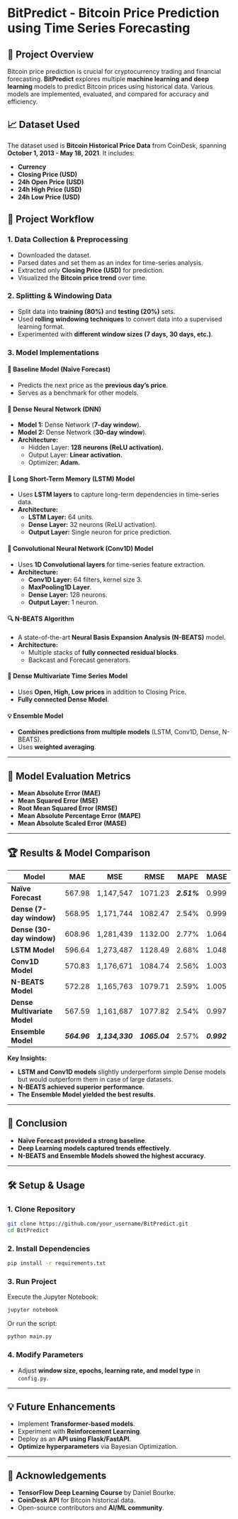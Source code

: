# BitPredict - Bitcoin Price Prediction using Time Series Forecasting

## 🌟 Project Overview

Bitcoin price prediction is crucial for cryptocurrency trading and financial forecasting. **BitPredict** explores multiple **machine learning and deep learning** models to predict Bitcoin prices using historical data. Various models are implemented, evaluated, and compared for accuracy and efficiency.

## 📈 Dataset Used

The dataset used is **Bitcoin Historical Price Data** from CoinDesk, spanning **October 1, 2013 - May 18, 2021**. It includes:

- **Currency**
- **Closing Price (USD)**
- **24h Open Price (USD)**
- **24h High Price (USD)**
- **24h Low Price (USD)**

## 📝 Project Workflow

### **1. Data Collection & Preprocessing**

- Downloaded the dataset.
- Parsed dates and set them as an index for time-series analysis.
- Extracted only **Closing Price (USD)** for prediction.
- Visualized the **Bitcoin price trend** over time.

### **2. Splitting & Windowing Data**

- Split data into **training (80%)** and **testing (20%)** sets.
- Used **rolling windowing techniques** to convert data into a supervised learning format.
- Experimented with **different window sizes (7 days, 30 days, etc.)**.

### **3. Model Implementations**

#### **🔢 Baseline Model (Naïve Forecast)**

- Predicts the next price as the **previous day’s price**.
- Serves as a benchmark for other models.

#### **🔄 Dense Neural Network (DNN)**

- **Model 1:** Dense Network (**7-day window**).
- **Model 2:** Dense Network (**30-day window**).
- **Architecture:**
  - Hidden Layer: **128 neurons (ReLU activation).**
  - Output Layer: **Linear activation.**
  - Optimizer: **Adam.**

#### **🎨 Long Short-Term Memory (LSTM) Model**

- Uses **LSTM layers** to capture long-term dependencies in time-series data.
- **Architecture:**
  - **LSTM Layer:** 64 units.
  - **Dense Layer:** 32 neurons (ReLU activation).
  - **Output Layer:** Single neuron for price prediction.

#### **📝 Convolutional Neural Network (Conv1D) Model**

- Uses **1D Convolutional layers** for time-series feature extraction.
- **Architecture:**
  - **Conv1D Layer:** 64 filters, kernel size 3.
  - **MaxPooling1D Layer**.
  - **Dense Layer:** 128 neurons.
  - **Output Layer:** 1 neuron.

#### **🔍 N-BEATS Algorithm**

- A state-of-the-art **Neural Basis Expansion Analysis (N-BEATS)** model.
- **Architecture:**
  - Multiple stacks of **fully connected residual blocks**.
  - Backcast and Forecast generators.

#### **🔄 Dense Multivariate Time Series Model**

- Uses **Open, High, Low prices** in addition to Closing Price.
- **Fully connected Dense Model**.

#### **💡 Ensemble Model**

- **Combines predictions from multiple models** (LSTM, Conv1D, Dense, N-BEATS).
- Uses **weighted averaging**.

---

## 🎨 Model Evaluation Metrics

- **Mean Absolute Error (MAE)**
- **Mean Squared Error (MSE)**
- **Root Mean Squared Error (RMSE)**
- **Mean Absolute Percentage Error (MAPE)**
- **Mean Absolute Scaled Error (MASE)**

---

## 🏆 Results & Model Comparison

| Model                        | MAE        | MSE         | RMSE       | MAPE      | MASE      |
| ---------------------------- | ---------- | ----------- | ---------- | --------- | --------- |
| **Naïve Forecast**           | 567.98     | 1,147,547   | 1071.23    | ***2.51%***     | 0.999     |
| **Dense (7-day window)**     | 568.95     | 1,171,744   | 1082.47    | 2.54%     | 0.999     |
| **Dense (30-day window)**    | 608.96     | 1,281,439   | 1132.00    | 2.77%     | 1.064     |
| **LSTM Model**               | 596.64     | 1,273,487   | 1128.49    | 2.68%     | 1.048     |
| **Conv1D Model**             | 570.83     | 1,176,671   | 1084.74    | 2.56%     | 1.003     |
| **N-BEATS Model**            | 572.28     | 1,165,763   | 1079.71    | 2.59%     | 1.005     |
| **Dense Multivariate Model** | 567.59     | 1,161,687   | 1077.82    | 2.54%     | 0.997     |
| **Ensemble Model**           | ***564.96*** |***1,134,330***| ***1065.04*** | 2.57% | ***0.992*** |

**Key Insights:**

- **LSTM and Conv1D models** slightly underperform simple Dense models but would outperform them in case of large datasets.
- **N-BEATS achieved superior performance**.
- **The Ensemble Model yielded the best results**.

---

## 📝 Conclusion

- **Naïve Forecast provided a strong baseline**.
- **Deep Learning models captured trends effectively**.
- **N-BEATS and Ensemble Models showed the highest accuracy**.

---

## 🛠️ Setup & Usage

### **1. Clone Repository**

```sh
git clone https://github.com/your_username/BitPredict.git
cd BitPredict
```

### **2. Install Dependencies**

```sh
pip install -r requirements.txt
```

### **3. Run Project**

Execute the Jupyter Notebook:

```sh
jupyter notebook
```

Or run the script:

```sh
python main.py
```

### **4. Modify Parameters**

- Adjust **window size, epochs, learning rate, and model type** in `config.py`.

---

## 💡 Future Enhancements

- Implement **Transformer-based models**.
- Experiment with **Reinforcement Learning**.
- Deploy as an **API using Flask/FastAPI**.
- **Optimize hyperparameters** via Bayesian Optimization.

---

## 🌟 Acknowledgements

- **TensorFlow Deep Learning Course** by Daniel Bourke.
- **CoinDesk API** for Bitcoin historical data.
- Open-source contributors and **AI/ML community**.

